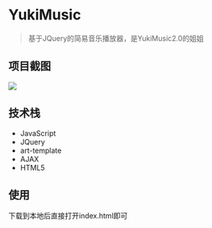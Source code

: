# YukiMusic

> 基于JQuery的简易音乐播放器，是YukiMusic2.0的姐姐

## 项目截图

<img src="https://s2.ax1x.com/2019/08/12/mpacFI.png" />

## 技术栈
+ JavaScript
+ JQuery
+ art-template
+ AJAX
+ HTML5

## 使用
下载到本地后直接打开index.html即可
